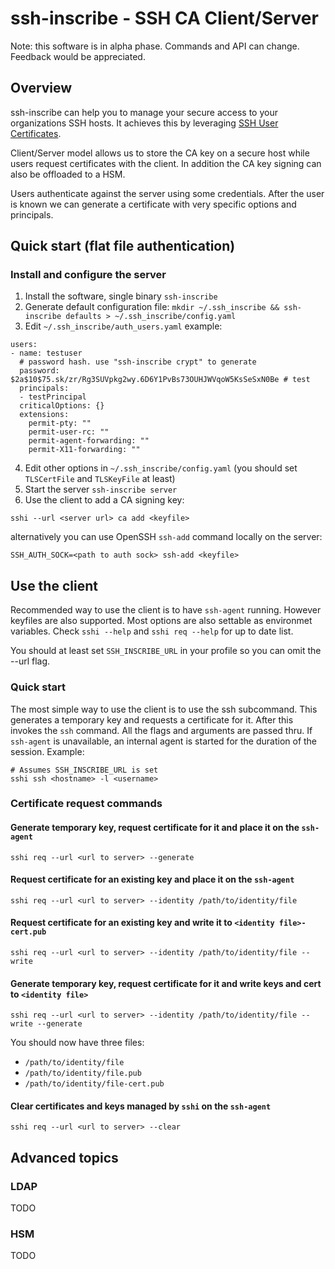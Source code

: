 # ssh-inscribe - SSH CA Client/Server
Note: this software is in alpha phase. Commands and API can change.
Feedback would be appreciated.

## Overview
ssh-inscribe can help you to manage your secure access to your
organizations SSH hosts. It achieves this by leveraging [SSH User
Certificates](https://github.com/openssh/openssh-portable/blob/master/PROTOCOL.certkeys).

Client/Server model allows us to store the CA key on a secure host
while users request certificates with the client. In addition the CA
key signing can also be offloaded to a HSM.

Users authenticate against the server using some credentials. After
the user is known we can generate a certificate with very specific
options and principals.

## Quick start (flat file authentication)
### Install and configure the server
1. Install the software, single binary `ssh-inscribe`
2. Generate default configuration file: `mkdir ~/.ssh_inscribe &&
   ssh-inscribe defaults > ~/.ssh_inscribe/config.yaml`
3. Edit `~/.ssh_inscribe/auth_users.yaml` example:
```
users:
- name: testuser
  # password hash. use "ssh-inscribe crypt" to generate
  password: $2a$10$75.sk/zr/Rg3SUVpkg2wy.6D6Y1PvBs73OUHJWVqoW5KsSeSxN0Be # test
  principals: 
  - testPrincipal
  criticalOptions: {}
  extensions:
    permit-pty: ""
    permit-user-rc: ""
    permit-agent-forwarding: ""
    permit-X11-forwarding: ""
```
4. Edit other options in `~/.ssh_inscribe/config.yaml` (you should set
   `TLSCertFile` and `TLSKeyFile` at least)
5. Start the server `ssh-inscribe server`
6. Use the client to add a CA signing key:
```
sshi --url <server url> ca add <keyfile>
```
alternatively you can use OpenSSH `ssh-add` command locally on the server:
```
SSH_AUTH_SOCK=<path to auth sock> ssh-add <keyfile>
```

## Use the client
Recommended way to use the client is to have `ssh-agent` running.
However keyfiles are also supported. Most options are also settable as
environmet variables. Check `sshi --help` and `sshi req --help` for up
to date list. 

You should at least set `SSH_INSCRIBE_URL` in your profile so you can
omit the --url flag.

### Quick start
The most simple way to use the client is to use the ssh subcommand.
This generates a temporary key and requests a certificate for it.
After this invokes the `ssh` command. All the flags and arguments are
passed thru. If `ssh-agent` is unavailable, an internal agent is
started for the duration of the session. Example:
```
# Assumes SSH_INSCRIBE_URL is set
sshi ssh <hostname> -l <username>
```

### Certificate request commands
#### Generate temporary key, request certificate for it and place it on the `ssh-agent`
```
sshi req --url <url to server> --generate
```
#### Request certificate for an existing key and place it on the `ssh-agent`
```
sshi req --url <url to server> --identity /path/to/identity/file
```
#### Request certificate for an existing key and write it to `<identity file>-cert.pub`
```
sshi req --url <url to server> --identity /path/to/identity/file --write
```
#### Generate temporary key, request certificate for it and write keys and cert to `<identity file>`
```
sshi req --url <url to server> --identity /path/to/identity/file --write --generate
```
You should now have three files:
* `/path/to/identity/file`
* `/path/to/identity/file.pub`
* `/path/to/identity/file-cert.pub`

#### Clear certificates and keys managed by `sshi` on the `ssh-agent`
```
sshi req --url <url to server> --clear
```

## Advanced topics
### LDAP
TODO

### HSM
TODO